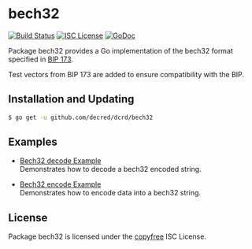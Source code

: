 bech32
==========

[![Build Status](http://img.shields.io/travis/decred/dcrd.svg)](https://travis-ci.org/decred/dcrd/bech32)
[![ISC License](http://img.shields.io/badge/license-ISC-blue.svg)](http://copyfree.org)
[![GoDoc](http://img.shields.io/badge/godoc-reference-blue.svg)](http://godoc.org/github.com/decred/dcrd/bech32)

Package bech32 provides a Go implementation of the bech32 format specified in
[BIP 173](https://github.com/bitcoin/bips/blob/master/bip-0173.mediawiki).

Test vectors from BIP 173 are added to ensure compatibility with the BIP.

## Installation and Updating

```bash
$ go get -u github.com/decred/dcrd/bech32
```

## Examples

* [Bech32 decode Example](https://godoc.org/github.com/decred/dcrd/bech32#example-Decode)  
  Demonstrates how to decode a bech32 encoded string.

* [Bech32 encode Example](https://godoc.org/github.com/decred/dcrd/bech32#example-Encode)  
  Demonstrates how to encode data into a bech32 string.

## License

Package bech32 is licensed under the [copyfree](http://copyfree.org) ISC
License.
